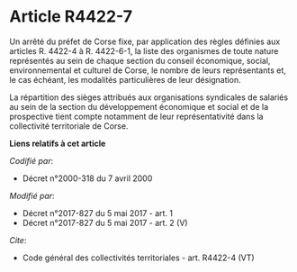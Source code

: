 # Article R4422-7

Un arrêté du préfet de Corse fixe, par application des règles définies aux articles R. 4422-4 à R. 4422-6-1, la liste des
organismes de toute nature représentés au sein de chaque section du conseil économique, social, environnemental et culturel
de Corse, le nombre de leurs représentants et, le cas échéant, les modalités particulières de leur désignation. 

La répartition des sièges attribués aux organisations syndicales de salariés au sein de la section du développement
économique et social et de la prospective tient compte notamment de leur représentativité dans la collectivité territoriale
de Corse.

**Liens relatifs à cet article**

_Codifié par_:

  - Décret n°2000-318 du 7 avril 2000

_Modifié par_:

  - Décret n°2017-827 du 5 mai 2017 - art. 1
  - Décret n°2017-827 du 5 mai 2017 - art. 2 (V)

_Cite_:

  - Code général des collectivités territoriales - art. R4422-4 (VT)
